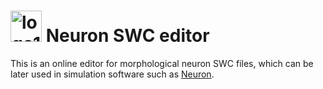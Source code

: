 # <img src="https://github.com/user-attachments/assets/02590b93-04b6-4685-8db7-34be9a607554" alt="logo192" width="50" /> Neuron SWC editor

This is an online editor for morphological neuron SWC files, which can be later used in simulation software such as [Neuron](https://www.neuron.yale.edu/neuron/).
